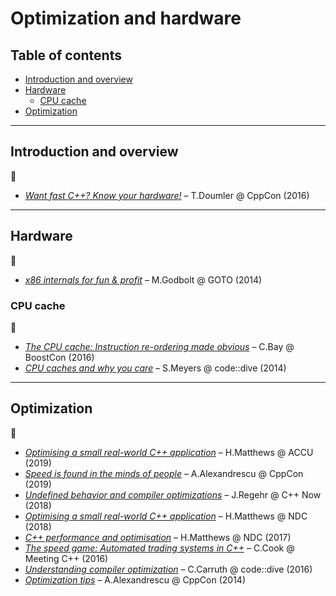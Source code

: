 # Optimization and hardware

## Table of contents

* [Introduction and overview](#introduction-and-overview)
* [Hardware](#hardware)
	* [CPU cache](#cpu-cache)
* [Optimization](#optimization)

---

## Introduction and overview

:movie_camera:

* [*Want fast C++? Know your hardware!*](https://www.youtube.com/watch?v=BP6NxVxDQIs) &ndash; T.Doumler @ CppCon (2016)

---

## Hardware

:movie_camera:

* [*x86 internals for fun & profit*](https://www.youtube.com/watch?v=hgcNM-6wr34) &ndash; M.Godbolt @ GOTO (2014)

### CPU cache

:movie_camera:

* [*The CPU cache: Instruction re-ordering made obvious*](https://www.youtube.com/watch?v=tNkVUIv2gEE) &ndash; C.Bay @ BoostCon (2016)
* [*CPU caches and why you care*](https://www.youtube.com/watch?v=WDIkqP4JbkE) &ndash; S.Meyers @ code::dive (2014)

---

## Optimization

:movie_camera:

* [*Optimising a small real-world C++ application*](https://www.youtube.com/watch?v=fDlE93hs_-U) &ndash; H.Matthews @ ACCU (2019)
* [*Speed is found in the minds of people*](https://www.youtube.com/watch?v=FJJTYQYB1JQ) &ndash; A.Alexandrescu @ CppCon (2019)
* [*Undefined behavior and compiler optimizations*](https://www.youtube.com/watch?v=AeEwxtEOgH0) &ndash; J.Regehr @ C++ Now (2018)
* [*Optimising a small real-world C++ application*](https://www.youtube.com/watch?v=IGFBCvroXJ8) &ndash; H.Matthews @ NDC (2018)
* [*C++ performance and optimisation*](https://www.youtube.com/watch?v=eICYHA-eyXM) &ndash; H.Matthews @ NDC (2017)
* [*The speed game: Automated trading systems in C++*](https://www.youtube.com/watch?v=ulOLGX3HNCI) &ndash; C.Cook @ Meeting C++ (2016)
* [*Understanding compiler optimization*](https://www.youtube.com/watch?v=haQ2cijhvhE) &ndash; C.Carruth @ code::dive (2016)
* [*Optimization tips*](https://www.youtube.com/watch?v=Qq_WaiwzOtI) &ndash; A.Alexandrescu @ CppCon (2014)

<!-- https://www.airs.com/blog/archives/120
https://www.agner.org/optimize/optimizing_cpp.pdf
http://www.reedbeta.com/blog/data-oriented-hash-table/
 -->
